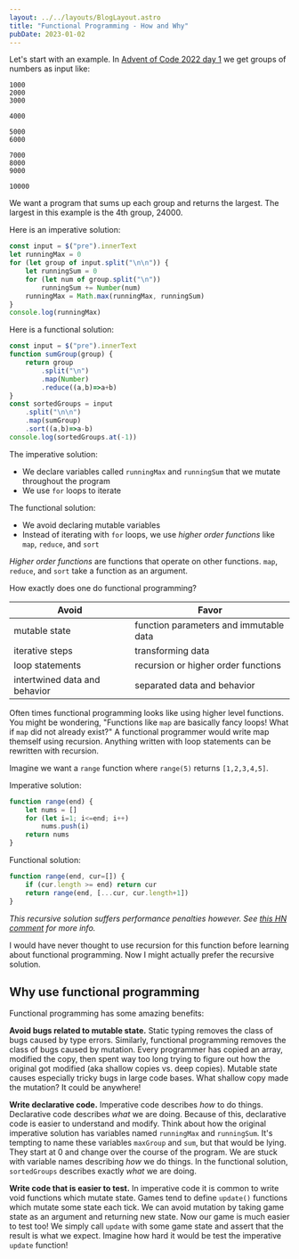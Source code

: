 ```yaml
---
layout: ../../layouts/BlogLayout.astro
title: "Functional Programming - How and Why"
pubDate: 2023-01-02
---
```

Let's start with an example. In [Advent of Code 2022 day 1](https://adventofcode.com/2022/day/1) we get groups of numbers as input like:

```
1000
2000
3000

4000

5000
6000

7000
8000
9000

10000
```

We want a program that sums up each group and returns the largest. The largest in this example is the 4th group, 24000. 

Here is an imperative solution:

```js
const input = $("pre").innerText
let runningMax = 0
for (let group of input.split("\n\n")) {
    let runningSum = 0
    for (let num of group.split("\n"))
	    runningSum += Number(num)
    runningMax = Math.max(runningMax, runningSum)
}
console.log(runningMax)
```

Here is a functional solution:

```js
const input = $("pre").innerText
function sumGroup(group) {
	return group
		.split("\n")
		.map(Number)
		.reduce((a,b)=>a+b)
}
const sortedGroups = input
	.split("\n\n")
	.map(sumGroup)
	.sort((a,b)=>a-b)
console.log(sortedGroups.at(-1))
```

The imperative solution:
* We declare variables called `runningMax` and `runningSum` that we mutate throughout the program
* We use `for` loops to iterate

The functional solution:
* We avoid declaring mutable variables
* Instead of iterating with `for` loops, we use *higher order functions* like `map`, `reduce`, and `sort`

*Higher order functions* are functions that operate on other functions. `map`, `reduce`, and `sort` take a function as an argument.

How exactly does one do functional programming?

| Avoid | Favor |
| ------ | --- |
| mutable state | function parameters and immutable data |
| iterative steps | transforming data |
| loop statements | recursion or higher order functions |
| intertwined data and behavior | separated data and behavior |

Often times functional programming looks like using higher level functions. You might be wondering, "Functions like `map` are basically fancy loops! What if `map` did not already exist?" A functional programmer would write map themself using recursion. Anything written with loop statements can be rewritten with recursion.

Imagine we want a `range` function where `range(5)` returns `[1,2,3,4,5]`.

Imperative solution:

```js
function range(end) {
	let nums = []
	for (let i=1; i<=end; i++)
		nums.push(i)
	return nums
}
```

Functional solution:

```js
function range(end, cur=[]) {
	if (cur.length >= end) return cur
	return range(end, [...cur, cur.length+1])
}
```

*This recursive solution suffers performance penalties however. See [this HN comment](https://news.ycombinator.com/item?id=34214150#34215700) for more info.*

I would have never thought to use recursion for this function before learning about functional programming. Now I might actually prefer the recursive solution.

## Why use functional programming

Functional programming has some amazing benefits:

**Avoid bugs related to mutable state.** Static typing removes the class of bugs caused by type errors. Similarly, functional programming removes the class of bugs caused by mutation. Every programmer has copied an array, modified the copy, then spent way too long trying to figure out how the original got modified (aka shallow copies vs. deep copies). Mutable state causes especially tricky bugs in large code bases. What shallow copy made the mutation? It could be anywhere!

**Write declarative code.** Imperative code describes *how* to do things. Declarative code describes *what* we are doing. Because of this, declarative code is easier to understand and modify. Think about how the original imperative solution has variables named `runningMax` and `runningSum`. It's tempting to name these variables `maxGroup` and `sum`, but that would be lying. They start at 0 and change over the course of the program. We are stuck with variable names describing *how* we do things. In the functional solution, `sortedGroups` describes exactly *what* we are doing.

**Write code that is easier to test.** In imperative code it is common to write void functions which mutate state. Games tend to define `update()` functions which mutate some state each tick. We can avoid mutation by taking game state as an argument and returning new state. Now our game is much easier to test too! We simply call `update` with some game state and assert that the result is what we expect. Imagine how hard it would be test the imperative `update` function!
